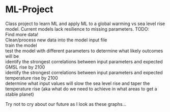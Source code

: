 # ML-Project
Class project to learn ML and apply ML to a global warming vs sea level rise model. Current models lack resilience to missing parameters.
TODO:  
Find more data!  
Clean/process new data into the model input file  
train the model  
test the model with different parameters to determine what likely outcomes will be  
identify the strongest correlations between input parameters and expected GMSL rise by 2100  
identify the strongest correlations between input parameters and expected temperature rise by 2100  
determine what input values will slow the sea level rise and taper the temperature rise (aka what do we need to achieve in what areas to get a stable planet)  

Try not to cry about our future as I look as these graphs...